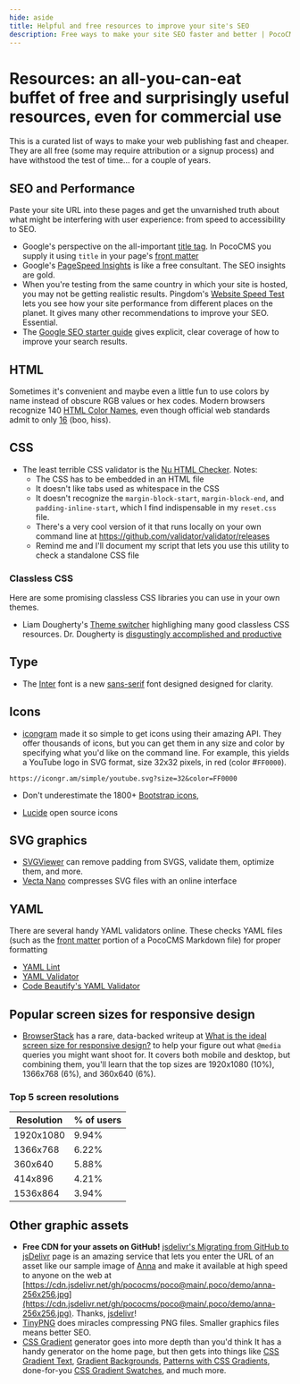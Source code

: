 ```yaml
---
hide: aside
title: Helpful and free resources to improve your site's SEO
description: Free ways to make your site SEO faster and better | PocoCMS
---
```

# Resources: an all-you-can-eat buffet of free and surprisingly useful resources, even for commercial use

This is a curated list of ways to make your web publishing fast and cheaper.
They are all free (some may require attribution or a signup process) and
have withstood the test of time... for a couple of years.

## SEO and Performance

Paste your site URL into these pages and get the unvarnished truth
about what might be interfering with user experience: from speed to
accessibility to SEO.
* Google's perspective on the all-important [title tag](https://developers.google.com/search/docs/appearance/title-link). In PocoCMS you supply it
using `title` in your page's [front matter](front-matter.html#title)
* Google's [PageSpeed Insights](https://pagespeed.web.dev) is 
like a free consultant. The SEO insights are gold.
* When you're testing from the same country in which your site is
hosted, you may not be getting realistic results.
Pingdom's [Website Speed Test](https://tools.pingdom.com) lets you
see how your site performance from different places on the planet. It gives many other 
recommendations to improve your SEO. Essential.
* The [Google SEO starter guide](https://developers.google.com/search/docs/fundamentals/seo-starter-guide) gives
explicit, clear coverage of how to improve your search results.

## HTML

Sometimes it's convenient and maybe even a little fun to use colors by name instead of
obscure RGB values or hex codes. Modern browsers recognize 140 
[HTML Color Names](https://htmlcolorcodes.com/color-names/), even though official 
web standards admit to only [16](https://www.w3.org/wiki/CSS3/Color/Basic_color_keywords)
(boo, hiss).

## CSS

* The least terrible CSS validator is the [Nu HTML Checker](https://validator.w3.org/nu/). Notes:
  + The CSS has to be embedded in an HTML file
  + It doesn't like tabs used as whitespace in the CSS
  + It doesn't recognize the `margin-block-start`, `margin-block-end`, and `padding-inline-start`, which I find
indispensable in my `reset.css` file.
  + There's a very cool version of it that runs locally on your own command line at  https://github.com/validator/validator/releases
  + Remind me and I'll document my script that lets you use this utility to check a standalone CSS file

### Classless CSS

Here are some promising classless CSS libraries you can
use in your own themes.

* Liam Dougherty's [Theme switcher](https://dohliam.github.io/dropin-minimal-css/) highlighing many good classless CSS resources. Dr. Dougherty is [disgustingly accomplished and productive](https://dohliam.github.io/)

## Type

* The [Inter](https://rsms.me/inter/#charset) font is a new [sans-serif](https://developer.mozilla.org/en-US/docs/Web/CSS/font-family#sans-serif) font designed
designed for clarity.

## Icons

* [icongram](https://icongr.am) made it so simple to get icons
using their amazing API. They offer thousands of icons,
but you can get them in any size and color by specifying
what you'd like on the command line. For example, this
yields a YouTube logo in SVG format, size 32x32 pixels,
in red (color #`FF0000`).

```
https://icongr.am/simple/youtube.svg?size=32&color=FF0000
```

* Don't underestimate the 1800+ [Bootstrap icons](https://icons.getbootstrap.com/),


* [Lucide](https://lucide.dev) open source icons

## SVG graphics

* [SVGViewer](https://www.svgviewer.dev) can remove padding from SVGS, validate them, optimize them,
and more.
* [Vecta Nano](https://vecta.io/nano) compresses SVG files with an online interface

## YAML

There are several handy YAML validators online.
These checks YAML files (such as the [front matter](front-matter.html) 
portion of a PocoCMS Markdown file) for proper formatting

* [YAML Lint](https://www.yamllint.com/) 
* [YAML Validator](https://jsonformatter.org/yaml-validator)
* [Code Beautify's YAML Validator](https://codebeautify.org/yaml-validator)
 
## Popular screen sizes for responsive design
* [BrowserStack](https://www.browserstack.com/) has a rare, data-backed writeup at [What is the ideal screen size for responsive design?](https://www.browserstack.com/guide/ideal-screen-sizes-for-responsive-design) to help your figure
out what `@media` queries you might want shoot for. It covers both
mobile and desktop, but combining them, you'll learn that the top sizes
are 1920x1080 (10%), 1366x768 (6%), and 360x640 (6%).

### Top 5 screen resolutions

| Resolution  | % of users |
| ----------- | ---------- |
| 1920x1080   | 9.94%      |
| 1366x768    | 6.22%      |
| 360x640     | 5.88%      |
| 414x896     | 4.21%      |
| 1536x864    | 3.94%      |

## Other graphic assets

* **Free CDN for your assets on GitHub!** [jsdelivr's Migrating from GitHub to jsDelivr](https://www.jsdelivr.com/github) page is an amazing
service that lets you enter the URL of an asset like our sample image of [Anna](https://github.com/pococms/poco/blob/main/.poco/demo/anna-256x256.jpg) and make it available at high speed to anyone on the web at [https://cdn.jsdelivr.net/gh/pococms/poco@main/.poco/demo/anna-256x256.jpg](https://cdn.jsdelivr.net/gh/pococms/poco@main/.poco/demo/anna-256x256.jpg). Thanks, [jsdelivr](https://www.jsdelivr.com)!
* [TinyPNG](https://tinypng.com/) does miracles compressing PNG files. Smaller graphics files means better SEO.
* [CSS Gradient](https://cssgradient.io/) generator goes into more depth than you'd think It has a handy generator on the home page, but then gets into things like [CSS Gradient Text](https://cssgradient.io/blog/css-gradient-text/),  [Gradient Backgrounds](https://cssgradient.io/blog/how-to-create-a-gradient-background/), [Patterns with CSS Gradients](https://cssgradient.io/blog/gradient-patterns/), done-for-you [CSS Gradient Swatches](https://cssgradient.io/swatches/), and  much more.

